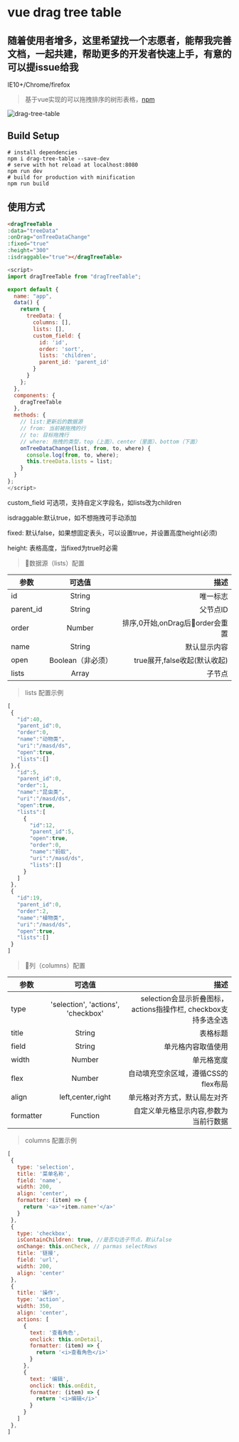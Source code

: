 # vue drag tree table

## 随着使用者增多，这里希望找一个志愿者，能帮我完善文档，一起共建，帮助更多的开发者快速上手，有意的可以提issue给我
IE10+/Chrome/firefox
> 基于vue实现的可以拖拽排序的树形表格，[npm](https://www.npmjs.com/package/drag-tree-table "vue-drag-tree-table")   

![drag-tree-table](./imgs/demo.gif 'drag-tree-table')

## Build Setup

``` bashs
# install dependencies
npm i drag-tree-table --save-dev
# serve with hot reload at localhost:8080
npm run dev
# build for production with minification
npm run build
```
## 使用方式

```html
<dragTreeTable
:data="treeData"
:onDrag="onTreeDataChange"
:fixed="true"
:height="300"
:isdraggable="true"></dragTreeTable>
```

```javascript
<script>
import dragTreeTable from "dragTreeTable";

export default {
  name: "app",
  data() {
    return {
      treeData: {
        columns: [],
        lists: [],
        custom_field: {
          id: 'id',
          order: 'sort',
          lists: 'children',
          parent_id: 'parent_id'
        }
      }
    };
  },
  components: {
    dragTreeTable
  },
  methods: {
    // list:更新后的数据源
    // from: 当前被拖拽的行
    // to: 目标拖拽行
    // where: 拖拽的类型，top（上面）、center（里面）、bottom（下面）
    onTreeDataChange(list, from, to, where) {
      console.log(from, to, where);
      this.treeData.lists = list;
    }
  }
};
</script>


 ```
 custom_field 可选项，支持自定义字段名，如lists改为children

isdraggable:默认true，如不想拖拽可手动添加

fixed: 默认false，如果想固定表头，可以设置true，并设置高度height(必须)

height: 表格高度，当fixed为true时必需
 > 数据源（lists）配置   

参数|可选值|描述
---|:--:|---:
id|String|唯一标志
parent_id|String|父节点ID
order|Number|排序,0开始,onDrag后order会重置
name|String|默认显示内容
open|Boolean（非必须）|true展开,false收起(默认收起)
lists|Array|子节点

 > lists 配置示例
 ```javascript
 [
  {
    "id":40,
    "parent_id":0,
    "order":0,
    "name":"动物类",
    "uri":"/masd/ds",
    "open":true,
    "lists":[]
  },{
    "id":5,
    "parent_id":0,
    "order":1,
    "name":"昆虫类",
    "uri":"/masd/ds",
    "open":true,
    "lists":[
      {
        "id":12,
        "parent_id":5,
        "open":true,
        "order":0,
        "name":"蚂蚁",
        "uri":"/masd/ds",
        "lists":[]
      }
    ]
  },
  {
    "id":19,
    "parent_id":0,
    "order":2,
    "name":"植物类",
    "uri":"/masd/ds",
    "open":true,
    "lists":[]
  }
]
 ```
> 列（columns）配置   

参数|可选值|描述
---|:--:|---:
type|'selection', 'actions', 'checkbox'|selection会显示折叠图标，actions指操作栏, checkbox支持多选全选
title|String|表格标题
field|String|单元格内容取值使用
width|Number|单元格宽度
flex|Number|自动填充空余区域，遵循CSS的flex布局
align|left,center,right|单元格对齐方式，默认局左对齐
formatter|Function|自定义单元格显示内容,参数为当前行数据
 > columns 配置示例
 ```javascript
[
  {
    type: 'selection',
    title: '菜单名称',
    field: 'name',
    width: 200,
    align: 'center',
    formatter: (item) => {
      return '<a>'+item.name+'</a>'
    }
  },
  {
    type: 'checkbox',
    isContainChildren: true, //是否勾选子节点，默认false
    onChange: this.onCheck, // parmas selectRows
    title: '链接',
    field: 'url',
    width: 200,
    align: 'center'
  },
  {
    title: '操作',
    type: 'action',
    width: 350,
    align: 'center',
    actions: [
      {
        text: '查看角色',
        onclick: this.onDetail,
        formatter: (item) => {
          return '<i>查看角色</i>'
        }
      },
      {
        text: '编辑',
        onclick: this.onEdit,
        formatter: (item) => {
          return '<i>编辑</i>'
        }
      }
    ]
  },
]
```
